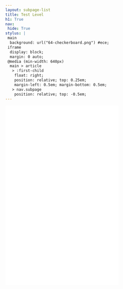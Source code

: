 ```yaml
---
layout: subpage-list
title: Test Level
h1: True
nav:
 hide: True
stylus: |
 main
  background: url("64-checkerboard.png") #ece;
 iframe
  display: block;
  margin: 0 auto;
 @media (min-width: 640px)
  main > article
   > :first-child
    float: right;
    position: relative; top: 0.25em;
    margin-left: 0.5em; margin-bottom: 0.5em;
   > nav.subpage
    position: relative; top: -0.5em;
---
```


<iframe src="//www.youtube-nocookie.com/embed/FVPG2B3pdrU?rel=0"
        style="width: 360px; height: 570px;" frameborder="0" allowfullscreen></iframe>
